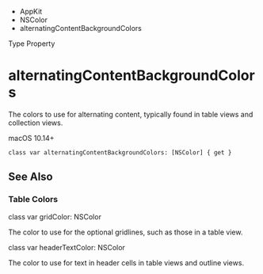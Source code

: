 

- AppKit
- NSColor
-  alternatingContentBackgroundColors 

Type Property

# alternatingContentBackgroundColors

The colors to use for alternating content, typically found in table views and collection views.

macOS 10.14+

``` source
class var alternatingContentBackgroundColors: [NSColor] { get }
```

## See Also

### Table Colors

class var gridColor: NSColor

The color to use for the optional gridlines, such as those in a table view.

class var headerTextColor: NSColor

The color to use for text in header cells in table views and outline views.

